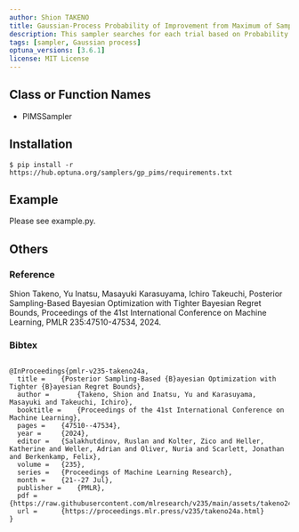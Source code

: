 ```yaml
---
author: Shion TAKENO
title: Gaussian-Process Probability of Improvement from Maximum of Sample Path Sampler
description: This sampler searches for each trial based on Probability of Improvement from Maximum of Sample Path using Gaussian process.
tags: [sampler, Gaussian process]
optuna_versions: [3.6.1]
license: MIT License
---
```


<!--
This is an example of the frontmatters.
All columns must be string.
You can omit quotes when value types are not ambiguous.
For tags, a package placed in
- package/samplers/ must include the tag "sampler"
- package/visualilzation/ must include the tag "visualization"
- package/pruners/ must include the tag "pruner"
respectively.

---
author: Optuna team
title: My Sampler
description: A description for My Sampler.
tags: [sampler, 2nd tag for My Sampler, 3rd tag for My Sampler]
optuna_versions: [3.6.1]
license: "MIT License"
---
-->

## Class or Function Names

- PIMSSampler

## Installation

```shell
$ pip install -r https://hub.optuna.org/samplers/gp_pims/requirements.txt
```

## Example

Please see example.py.

## Others

### Reference

Shion Takeno, Yu Inatsu, Masayuki Karasuyama, Ichiro Takeuchi,
Posterior Sampling-Based Bayesian Optimization with Tighter Bayesian Regret Bounds,
Proceedings of the 41st International Conference on Machine Learning, PMLR 235:47510-47534, 2024.

### Bibtex

```

@InProceedings{pmlr-v235-takeno24a,
  title = 	 {Posterior Sampling-Based {B}ayesian Optimization with Tighter {B}ayesian Regret Bounds},
  author =       {Takeno, Shion and Inatsu, Yu and Karasuyama, Masayuki and Takeuchi, Ichiro},
  booktitle = 	 {Proceedings of the 41st International Conference on Machine Learning},
  pages = 	 {47510--47534},
  year = 	 {2024},
  editor = 	 {Salakhutdinov, Ruslan and Kolter, Zico and Heller, Katherine and Weller, Adrian and Oliver, Nuria and Scarlett, Jonathan and Berkenkamp, Felix},
  volume = 	 {235},
  series = 	 {Proceedings of Machine Learning Research},
  month = 	 {21--27 Jul},
  publisher =    {PMLR},
  pdf = 	 {https://raw.githubusercontent.com/mlresearch/v235/main/assets/takeno24a/takeno24a.pdf},
  url = 	 {https://proceedings.mlr.press/v235/takeno24a.html}
}

```
